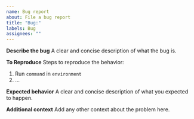 ```yaml
---
name: Bug report
about: File a bug report
title: "Bug:"
labels: Bug
assignees: ""
---
```


**Describe the bug**
A clear and concise description of what the bug is.

**To Reproduce**
Steps to reproduce the behavior:
1. Run `command` in `environment`
2. ...

**Expected behavior**
A clear and concise description of what you expected to happen.

**Additional context**
Add any other context about the problem here.
